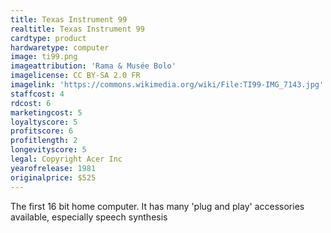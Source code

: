 ```yaml
---
title: Texas Instrument 99
realtitle: Texas Instrument 99
cardtype: product
hardwaretype: computer
image: ti99.png
imageattribution: 'Rama & Musée Bolo'
imagelicense: CC BY-SA 2.0 FR
imagelink: 'https://commons.wikimedia.org/wiki/File:TI99-IMG_7143.jpg'
staffcost: 4
rdcost: 6
marketingcost: 5
loyaltyscore: 5
profitscore: 6
profitlength: 2
longevityscore: 5
legal: Copyright Acer Inc
yearofrelease: 1981
originalprice: $525
---
```


The first 16 bit home computer. It has many 'plug and play' accessories available, especially speech synthesis
